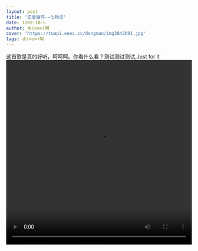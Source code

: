 ```yaml
---
layout: post
title: '恋爱循环--化物语'
date: 1202-10-5
author: 水(⊙o⊙)啊
cover: 'https://tuapi.eees.cc/dongman/img3842691.jpg'
tags: 水(⊙o⊙)啊
---
```

这首歌是真的好听，呵呵呵。你看什么看？测试测试测试,Just for it
  <video width="100%" height="500px" controls="controls" autoplay="autoplay">
  <source src="https://1251316161.vod2.myqcloud.com/007a649dvodcq1251316161/28e863295285890807933354104/Lfh4n7JSgjsA.mp4" type="video/mp4" />
  <source src="https://cn-jsnj-gd-bcache-04.bilivideo.com/upgcxcode/71/70/6657071/6657071_da3-1-16.mp4?e=ig8euxZM2rNcNbRVhwdVhwdlhWdVhwdVhoNvNC8BqJIzNbfq9rVEuxTEnE8L5F6VnEsSTx0vkX8fqJeYTj_lta53NCM=&uipk=5&nbs=1&deadline=1633006338&gen=playurlv2&os=bcache&oi=2073480757&trid=000051e6d3d1f5a445cab934ac34b039b83dh&platform=html5&upsig=81bce4123faf1cf11a9c2e1cbe39072f&uparams=e,uipk,nbs,deadline,gen,os,oi,trid,platform&cdnid=2293&mid=0&bvc=vod&nettype=0&logo=80000000" type="video/mp4" />
</video>
